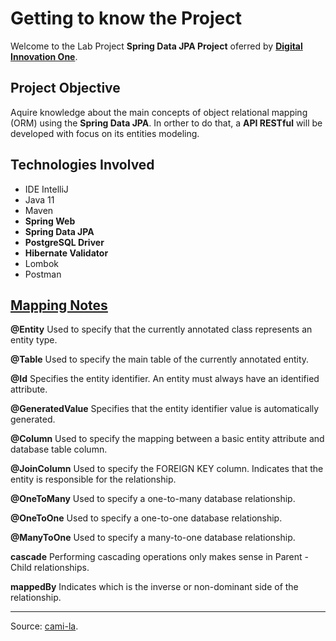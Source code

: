 <h1>Getting to know the Project</h1>
<p> Welcome to the Lab Project <strong>Spring Data JPA Project</strong> oferred by <a href="https://dio.me/"><strong> Digital Innovation One</strong></a>.<br>

<h2>Project Objective</h2>
<p>Aquire knowledge about the main concepts of object relational mapping (ORM) using the <strong>Spring Data JPA</strong>. 
    In orther to do that, a <strong>API RESTful</strong> will be developed with focus on its entities modeling.</p>

<h2>Technologies Involved</h2>

<ul>
    <li>IDE IntelliJ</li>
    <li>Java 11</li>
    <li>Maven</li>
    <li><strong>Spring Web</strong></li>
    <li><strong>Spring Data JPA</strong></li>
    <li><strong>PostgreSQL Driver</strong></li>
    <li><strong>Hibernate Validator</strong></li>
    <li>Lombok</li>
    <li>Postman</li>
</ul>


<h2><a href="https://strn.com.br/artigos/2018/12/11/todas-as-anota%C3%A7%C3%B5es-do-jpa-anota%C3%A7%C3%B5es-de-mapeamento/"> Mapping Notes </a></h2>

<strong>@Entity</strong>
Used to specify that the currently annotated class represents an entity type.

<strong>@Table</strong>
Used to specify the main table of the currently annotated entity.

<strong>@Id</strong>
Specifies the entity identifier. An entity must always have an identified attribute.

<strong>@GeneratedValue</strong>
Specifies that the entity identifier value is automatically generated.

<strong>@Column</strong>
Used to specify the mapping between a basic entity attribute and database table column.

<strong>@JoinColumn</strong>
Used to specify the FOREIGN KEY column. Indicates that the entity is responsible for the relationship.

<strong>@OneToMany</strong>
Used to specify a one-to-many database relationship.

<strong>@OneToOne</strong>
Used to specify a one-to-one database relationship.

<strong>@ManyToOne</strong>
Used to specify a many-to-one database relationship.

<strong>cascade</strong>
Performing cascading operations only makes sense in Parent - Child relationships.

<strong>mappedBy</strong>
Indicates which is the inverse or non-dominant side of the relationship.

------------

Source: [cami-la](https://www.linkedin.com/in/cami-la/ "cami-la").




